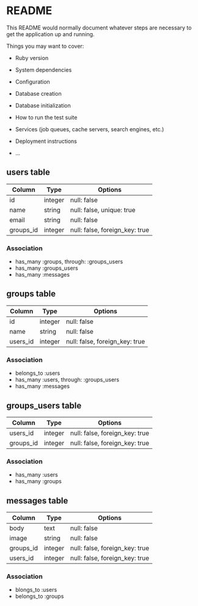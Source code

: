 # README

This README would normally document whatever steps are necessary to get the
application up and running.

Things you may want to cover:

* Ruby version

* System dependencies

* Configuration

* Database creation

* Database initialization

* How to run the test suite

* Services (job queues, cache servers, search engines, etc.)

* Deployment instructions

* ...

## users table
|Column|Type|Options|
|------|----|-------|
|id|integer|null: false|
|name|string|null: false, unique: true|
|email|string|null: false|
|groups_id|integer|null: false, foreign_key: true|
### Association
- has_many :groups, through: :groups_users
- has_many :groups_users
- has_many :messages

## groups table
|Column|Type|Options|
|------|----|-------|
|id|integer|null: false|
|name|string|null: false|
|users_id|integer|null: false, foreign_key: true|
### Association
- belongs_to :users
- has_many :users, through: :groups_users
- has_many :messages

## groups_users table
|Column|Type|Options|
|------|----|-------|
|users_id|integer|null: false, foreign_key: true|
|groups_id|integer|null: false, foreign_key: true|
### Association
- has_many :users
- has_many :groups

## messages table
|Column|Type|Options|
|------|----|-------|
|body|text|null: false|
|image|string|null: false|
|groups_id|integer|null: false, foreign_key: true|
|users_id|integer|null: false, foreign_key: true|
### Association
- blongs_to :users
- belongs_to :groups